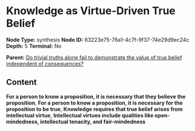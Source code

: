 # Knowledge as Virtue-Driven True Belief

**Node Type:** synthesis
**Node ID:** 63223e75-76a1-4c7f-9f37-74e29d9ec24c
**Depth:** 5
**Terminal:** No

**Parent:** [Do trivial truths alone fail to demonstrate the value of true belief independent of consequences?](do-trivial-truths-alone-fail-to-demonstrate-the-value-of-true-belief-independent-of-consequences-antithesis-04bc631b-d3ad-4347-bc46-98b8b01440eb.md)

## Content

**For a person to know a proposition, it is necessary that they believe the proposition**, **For a person to know a proposition, it is necessary for the proposition to be true**, **Knowledge requires that true belief arises from intellectual virtue**, **Intellectual virtues include qualities like open-mindedness, intellectual tenacity, and fair-mindedness**
